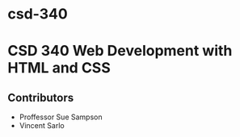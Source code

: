 # csd-340
# CSD 340 Web Development with HTML and CSS
## Contributors
+ Proffessor Sue Sampson
+ Vincent Sarlo
